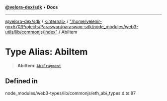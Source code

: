 [**@velora-dex/sdk**](../../../../README.md) • **Docs**

***

[@velora-dex/sdk](../../../../globals.md) / [\<internal\>](../../../README.md) / ["/home/velenir-gnx570/Projects/Paraswap/paraswap-sdk/node\_modules/web3-utils/lib/commonjs/index"](../README.md) / AbiItem

# Type Alias: AbiItem

> **AbiItem**: [`AbiFragment`](../../../type-aliases/AbiFragment.md)

## Defined in

node\_modules/web3-types/lib/commonjs/eth\_abi\_types.d.ts:87

